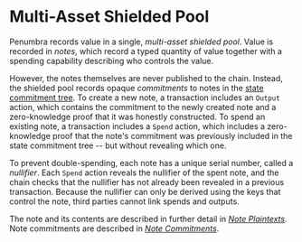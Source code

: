 # Multi-Asset Shielded Pool

Penumbra records value in a single, *multi-asset shielded pool*.  Value is recorded in _notes_, which record a typed quantity of value together with a spending capability describing who controls the value.

However, the notes themselves are never published to the chain.  Instead, the shielded pool records opaque _commitments_ to notes in the [state commitment tree](./sct.md).  To create a new note, a transaction includes an `Output` action, which contains the commitment to the newly created note and a zero-knowledge proof that it was honestly constructed.  To spend an existing note, a transaction includes a `Spend` action, which includes a zero-knowledge proof that the note's commitment was previously included in the state commitment tree -- but without revealing which one.

To prevent double-spending, each note has a unique serial number, called a _nullifier_.  Each `Spend` action reveals the nullifier of the spent note, and the chain checks that the nullifier has not already been revealed in a previous transaction.  Because the nullifier can only be derived using the keys that control the note, third parties cannot link spends and outputs.

The note and its contents are described in further detail in [*Note Plaintexts*](./notes/note_plaintexts.md). Note commitments are described in [*Note Commitments*](./notes/note_commitments.md).